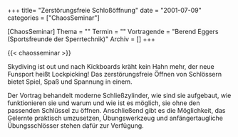 +++
title= "Zerstörungsfreie Schloßöffnung"
date = "2001-07-09"
categories = ["ChaosSeminar"]

[ChaosSeminar]
Thema = ""
Termin = ""
Vortragende = "Berend Eggers (Sportsfreunde der Sperrtechnik)"
Archiv = []
+++

{{< chaosseminar >}}

Skydiving ist out und nach Kickboards kräht kein Hahn mehr, der neue Funsport heißt Lockpicking! Das zerstörungsfreie Öffnen von Schlössern bietet Spiel, Spaß und Spannung in einem.

Der Vortrag behandelt moderne Schließzylinder, wie sind sie aufgebaut, wie funktionieren sie und warum und wie ist es möglich, sie ohne den passenden Schlüssel zu öffnen. Anschließend gibt es die Möglichkeit, das Gelernte praktisch umzusetzen, Übungswerkzeug und anfängertaugliche Übungsschlösser stehen dafür zur Verfügung.
